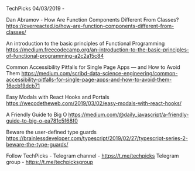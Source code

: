 TechPicks 04/03/2019 -

Dan Abramov - How Are Function Components Different From Classes?
https://overreacted.io/how-are-function-components-different-from-classes/

An introduction to the basic principles of Functional Programming
https://medium.freecodecamp.org/an-introduction-to-the-basic-principles-of-functional-programming-a2c2a15c84

Common Accessibility Pitfalls for Single Page Apps — and How to Avoid Them
https://medium.com/scribd-data-science-engineering/common-accessibility-pitfalls-for-single-page-apps-and-how-to-avoid-them-16ecb19dcb71

Easy Modals with React Hooks and Portals
https://wecodetheweb.com/2019/03/02/easy-modals-with-react-hooks/

A Friendly Guide to Big O
https://medium.com/@daily_javascript/a-friendly-guide-to-big-o-ea781c5f68f0

Beware the user-defined type guards
https://brainlessdeveloper.com/typescript/2019/02/27/typescript-series-2-beware-the-type-guards/

Follow TechPicks -
Telegram channel - https://t.me/techpicks
Telegram group - https://t.me/techpicksgroup